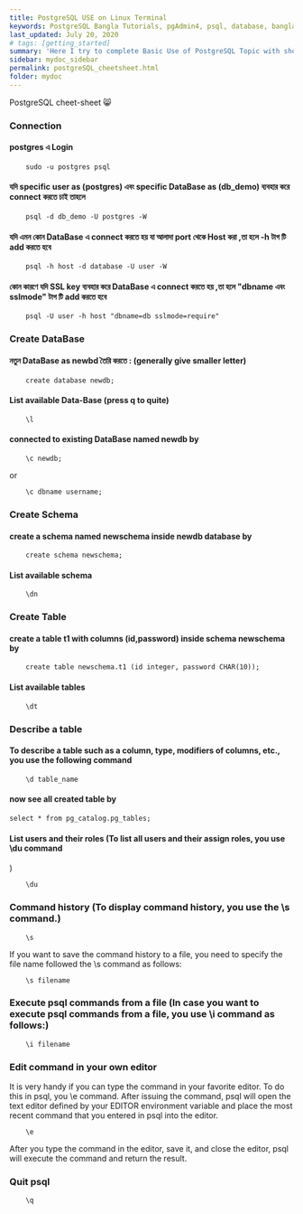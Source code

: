 ```yaml
---
title: PostgreSQL USE on Linux Terminal
keywords: PostgreSQL Bangla Tutorials, pgAdmin4, psql, database, bangla PostgreSQL, Bangla Python, Blog Bangla, Monad wizard
last_updated: July 20, 2020
# tags: [getting_started]
summary: 'Here I try to complete Basic Use of PostgreSQL Topic with short note. '
sidebar: mydoc_sidebar
permalink: postgreSQL_cheetsheet.html
folder: mydoc
---
```


PostgreSQL cheet-sheet 😸

### Connection

#### postgres এ Login

```
    sudo -u postgres psql
```

#### যদি specific user as (postgres) এবং specific DataBase as (db_demo) ব্যবহার করে connect করতে চাই তাহলে

```
    psql -d db_demo -U postgres -W
```

#### যদি এমন কোন DataBase এ connect করতে হয় যা আলাদা port থেকে Host করা ,তা হলে -h টাগ টি add করতে হবে

```
    psql -h host -d database -U user -W

```

#### কোন কারণে যদি SSL key ব্যবহার করে DataBase এ connect করতে হয় ,তা হলে "dbname এবং sslmode" টাগ টি add করতে হবে

```
    psql -U user -h host "dbname=db sslmode=require"

```

### Create DataBase

#### নতুন DataBase as newbd তৈরি করতে : (generally give smaller letter)

```
    create database newdb;
```

#### List available Data-Base (press q to quite)

```
    \l
```

#### connected to existing DataBase named newdb by

```
    \c newdb;
```

or

```
    \c dbname username;
```

### Create Schema

#### create a schema named newschema inside newdb database by

```
    create schema newschema;
```

#### List available schema

```
    \dn
```

### Create Table

#### create a table t1 with columns (id,password) inside schema newschema by

```
    create table newschema.t1 (id integer, password CHAR(10));
```

#### List available tables

```
    \dt

```

### Describe a table

#### To describe a table such as a column, type, modifiers of columns, etc., you use the following command

```
    \d table_name

```

#### now see all created table by

```
select * from pg_catalog.pg_tables;
```

#### List users and their roles (To list all users and their assign roles, you use \du command

)

```
    \du
```

### Command history (To display command history, you use the \s command.)

```
    \s
```

If you want to save the command history to a file, you need to specify the file name followed the \s command as follows:

```
    \s filename
```

### Execute psql commands from a file (In case you want to execute psql commands from a file, you use \i command as follows:)

```
    \i filename
```

### Edit command in your own editor

It is very handy if you can type the command in your favorite editor. To do this in psql, you \e command. After issuing the command, psql will open the text editor defined by your EDITOR environment variable and place the most recent command that you entered in psql into the editor.

```
    \e
```

After you type the command in the editor, save it, and close the editor, psql will execute the command and return the result.

### Quit psql

```
    \q
```
